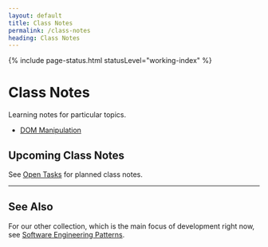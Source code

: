 ```yaml
---
layout: default
title: Class Notes
permalink: /class-notes
heading: Class Notes
---
```


{% include page-status.html statusLevel="working-index" %}

# Class Notes

Learning notes for particular topics.

- [DOM Manipulation](/class-notes/dom-manipulation)

## Upcoming Class Notes

See [Open Tasks](/open-tasks) for planned class notes.

---

## See Also

For our other collection, which is the main focus of development right now, see [Software Engineering Patterns](/patterns).
